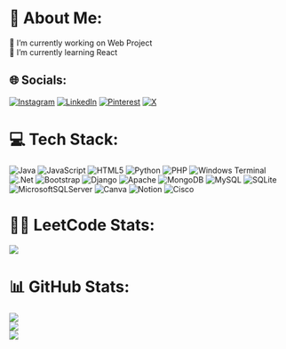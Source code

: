 # 💫 About Me:
🔭 I’m currently working on Web Project<br>🌱 I’m currently learning React


## 🌐 Socials:
[![Instagram](https://img.shields.io/badge/Instagram-%23E4405F.svg?logo=Instagram&logoColor=white)](https://instagram.com/zayu_vegda) [![LinkedIn](https://img.shields.io/badge/LinkedIn-%230077B5.svg?logo=linkedin&logoColor=white)](https://linkedin.com/in/jayeshvegda) [![Pinterest](https://img.shields.io/badge/Pinterest-%23E60023.svg?logo=Pinterest&logoColor=white)](https://pinterest.com/jayeshvegda) [![X](https://img.shields.io/badge/X-black.svg?logo=X&logoColor=white)](https://x.com/jayu_vegda) 

# 💻 Tech Stack:
![Java](https://img.shields.io/badge/java-%23ED8B00.svg?style=for-the-badge&logo=openjdk&logoColor=white) ![JavaScript](https://img.shields.io/badge/javascript-%23323330.svg?style=for-the-badge&logo=javascript&logoColor=%23F7DF1E) ![HTML5](https://img.shields.io/badge/html5-%23E34F26.svg?style=for-the-badge&logo=html5&logoColor=white) ![Python](https://img.shields.io/badge/python-3670A0?style=for-the-badge&logo=python&logoColor=ffdd54) ![PHP](https://img.shields.io/badge/php-%23777BB4.svg?style=for-the-badge&logo=php&logoColor=white) ![Windows Terminal](https://img.shields.io/badge/Windows%20Terminal-%234D4D4D.svg?style=for-the-badge&logo=windows-terminal&logoColor=white) ![.Net](https://img.shields.io/badge/.NET-5C2D91?style=for-the-badge&logo=.net&logoColor=white) ![Bootstrap](https://img.shields.io/badge/bootstrap-%238511FA.svg?style=for-the-badge&logo=bootstrap&logoColor=white) ![Django](https://img.shields.io/badge/django-%23092E20.svg?style=for-the-badge&logo=django&logoColor=white) ![Apache](https://img.shields.io/badge/apache-%23D42029.svg?style=for-the-badge&logo=apache&logoColor=white) ![MongoDB](https://img.shields.io/badge/MongoDB-%234ea94b.svg?style=for-the-badge&logo=mongodb&logoColor=white) ![MySQL](https://img.shields.io/badge/mysql-%2300000f.svg?style=for-the-badge&logo=mysql&logoColor=white) ![SQLite](https://img.shields.io/badge/sqlite-%2307405e.svg?style=for-the-badge&logo=sqlite&logoColor=white) ![MicrosoftSQLServer](https://img.shields.io/badge/Microsoft%20SQL%20Server-CC2927?style=for-the-badge&logo=microsoft%20sql%20server&logoColor=white) ![Canva](https://img.shields.io/badge/Canva-%2300C4CC.svg?style=for-the-badge&logo=Canva&logoColor=white) ![Notion](https://img.shields.io/badge/Notion-%23000000.svg?style=for-the-badge&logo=notion&logoColor=white) ![Cisco](https://img.shields.io/badge/cisco-%23049fd9.svg?style=for-the-badge&logo=cisco&logoColor=black)
# 🧑‍💻 LeetCode Stats:

[![](https://leetcode.card.workers.dev/?username=JayeshVegda&theme=dark)](https://leetcard.jacoblin.cool/jayeshvegda?theme=nord&font=Heebo&ext=heatmap)<br/>
# 📊 GitHub Stats:
![](https://github-readme-stats.vercel.app/api?username=JayeshVegda&theme=onedark&hide_border=false&include_all_commits=false&count_private=false)<br/>
![](https://github-readme-streak-stats.herokuapp.com/?user=JayeshVegda&theme=onedark&hide_border=false)<br/>
![](https://github-readme-stats.vercel.app/api/top-langs/?username=JayeshVegda&theme=onedark&hide_border=false&include_all_commits=false&count_private=false&layout=compact)
